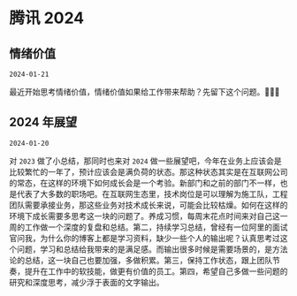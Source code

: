 # 腾讯 2024

## 情绪价值

`2024-01-21`

最近开始思考情绪价值，情绪价值如果给工作带来帮助？先留下这个问题。🚧🚧🚧

## 2024 年展望

`2024-01-20`

对 `2023` 做了小总结，那同时也来对 `2024` 做一些展望吧，今年在业务上应该会是比较繁忙的一年了，预计应该会是满负荷的状态。那这种状态其实是在互联网公司的常态，在这样的环境下如何成长会是一个考验。新部门和之前的部门不一样，也是代表了大多数的职场吧。在互联网生态里，技术岗位是可以理解为施工队，工程团队需要承接业务，那这些业务对技术成长来说，可能会比较枯燥。如何在这样的环境下成长需要多思考这一块的问题了。养成习惯，每周末花点时间来对自己这一周的工作做一个深度的复盘和总结。第二，持续学习总结，曾经有一位阿里的面试官问我，为什么你的博客上都是学习资料，缺少一些个人的输出呢？认真思考过这个问题，学习和总结给我带来的是满足感。而输出很多时候是需要场景的，是方法论的总结，这一块自己也要加强，多做积累。第三，保持工作状态，跟上团队节奏，提升在工作中的软技能，做更有价值的员工。第四，希望自己多做一些问题的研究和深度思考，减少浮于表面的文字输出。
